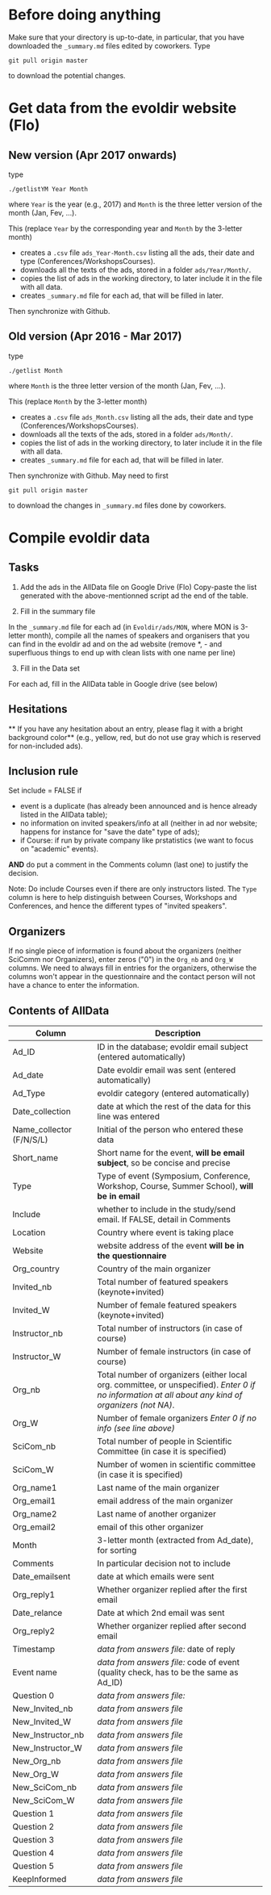 # Before doing anything

Make sure that your directory is up-to-date, in particular, that you have downloaded the `_summary.md` files edited by coworkers. Type
```{sh}
git pull origin master
```
to download the potential changes.


# Get data from the evoldir website (Flo)

## New version (Apr 2017 onwards)
type
```
./getlistYM Year Month
```
where `Year` is the year (e.g., 2017) and `Month` is the three letter version of the month (Jan, Fev, ...).

This (replace `Year` by the corresponding year and `Month` by the 3-letter month)
- creates a `.csv` file `ads_Year-Month.csv` listing all the ads, their date and type (Conferences/WorkshopsCourses).
- downloads all the texts of the ads, stored in a folder `ads/Year/Month/`.
- copies the list of ads in the working directory, to later include it in the file with all data.
- creates `_summary.md` file for each ad, that will be filled in later.

Then synchronize with Github.


## Old version (Apr 2016 - Mar 2017)
type
```
./getlist Month
```
where `Month` is the three letter version of the month (Jan, Fev, ...).

This (replace `Month` by the 3-letter month)
- creates a `.csv` file `ads_Month.csv` listing all the ads, their date and type (Conferences/WorkshopsCourses).
- downloads all the texts of the ads, stored in a folder `ads/Month/`.
- copies the list of ads in the working directory, to later include it in the file with all data.
- creates `_summary.md` file for each ad, that will be filled in later.

Then synchronize with Github. May need to first
```{sh}
git pull origin master
```
to download the changes in `_summary.md` files done by coworkers.

# Compile evoldir data

## Tasks

 1) Add the ads in the AllData file on Google Drive (Flo)
   Copy-paste the list generated with the above-mentionned script ad the end of the table.

 2) Fill in the summary file

  In the `_summary.md` file for each ad (in `Evoldir/ads/MON`, where MON is 3-letter month), compile all the names of speakers and organisers that you can find in the evoldir ad and on the ad website (remove *, - and superfluous things to end up with clean lists with one name per line)

 3) Fill in the Data set

   For each ad, fill in the AllData table in Google drive (see below)

## Hesitations

** If you have any hesitation about an entry, please flag it with a bright background color** (e.g., yellow, red, but do not use gray which is reserved for non-included ads).

## Inclusion rule

Set include = FALSE if

 - event is a duplicate (has already been announced and is hence already listed in the AllData table);
 - no information on invited speakers/info at all (neither in ad nor website; happens for instance for "save the date" type of ads);
 - if Course: if run by private company like prstatistics (we want to focus on "academic" events).

**AND** do put a comment in the Comments column (last one) to justify the decision.

Note: Do include Courses even if there are only instructors listed. The `Type` column is here to help distinguish between Courses, Workshops and Conferences, and hence the different types of "invited speakers".

## Organizers

If no single piece of information is found about the organizers (neither SciComm nor Organizers), enter zeros ("0") in the `Org_nb` and `Org_W` columns. We need to always fill in entries for the organizers, otherwise the columns won't appear in the questionnaire and the contact person will not have a chance to enter the information.

## Contents of AllData

Column | Description
-------|-------------
Ad_ID | ID in the database; evoldir email subject (entered automatically)
Ad_date | Date evoldir email was sent (entered automatically)
Ad_Type | evoldir category (entered automatically)
Date_collection | date at which the rest of the data for this line was entered
Name_collector (F/N/S/L) | Initial of the person who entered these data
Short_name | Short name for the event, **will be email subject**, so be concise and precise
Type | Type of event (Symposium, Conference, Workshop, Course, Summer School), **will be in email**
Include | whether to include in the study/send email. If FALSE, detail in Comments
Location | Country where event is taking place
Website | website address of the event **will be in the questionnaire**
Org_country | Country of the main organizer
Invited_nb | Total number of featured speakers (keynote+invited)
Invited_W	| Number of female featured speakers (keynote+invited)
Instructor_nb | Total number of instructors (in case of course)
Instructor_W | Number of female instructors (in case of course)
Org_nb | Total number of organizers (either local org. committee, or unspecified). *Enter 0 if no information at all about any kind of organizers (not NA)*.
Org_W	| Number of female organizers *Enter 0 if no info (see line above)*
SciCom_nb | Total number of people in Scientific Committee (in case it is specified)
SciCom_W | Number of women in scientific committee (in case it is specified)
Org_name1 | Last name of the main organizer
Org_email1	| email address of the  main organizer
Org_name2 | Last name of another organizer
Org_email2 | email of this other organizer
Month	| 3-letter month (extracted from Ad_date), for sorting
Comments | In particular decision not to include
Date_emailsent | date at which emails were sent
Org_reply1 | Whether organizer replied	after the first email
Date_relance | Date at which 2nd email was sent
Org_reply2 | Whether organizer replied after second email
Timestamp	| *data from answers file:* date of reply
Event name | *data from answers file:* code of event (quality check, has to be the same as Ad_ID)
Question 0 | *data from answers file:*
New_Invited_nb	| *data from answers file*
New_Invited_W | *data from answers file*
New_Instructor_nb | *data from answers file*
New_Instructor_W | *data from answers file*
New_Org_nb | *data from answers file*
New_Org_W | *data from answers file*
New_SciCom_nb | *data from answers file*
New_SciCom_W | *data from answers file*
Question 1 | *data from answers file*
Question 2 | *data from answers file*
Question 3 | *data from answers file*
Question 4 | *data from answers file*
Question 5 | *data from answers file*
KeepInformed | *data from answers file*
